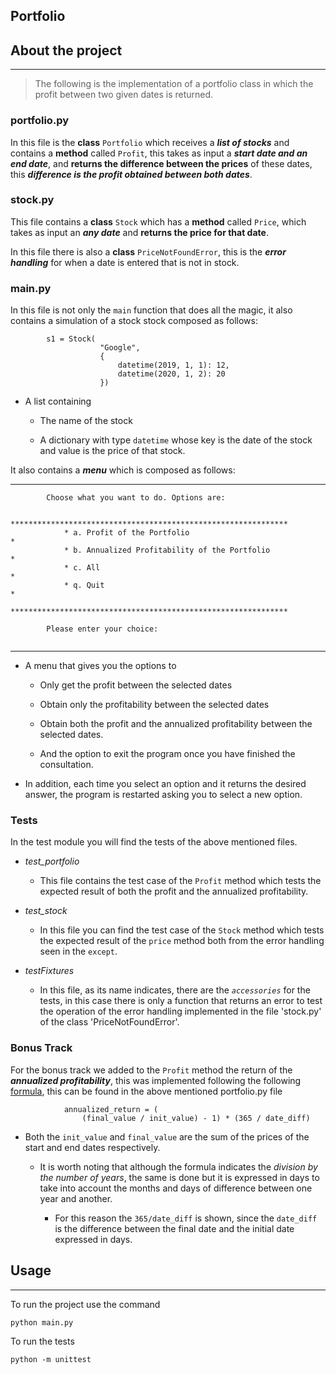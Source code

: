 ## Portfolio

## About the project

---

> The following is the implementation of a portfolio class in which the profit between two given dates is returned.


### portfolio.py

In this file is the **class** `Portfolio` which receives a ***list of stocks*** and contains a **method** called `Profit`, this takes as input a ***start date and an end date***, and **returns the difference between the prices** of these dates, this ***difference is the profit obtained between both dates***.

### stock.py 

This file contains a **class** `Stock` which has a **method** called `Price`, which takes as input an ***any date*** and **returns the price for that date**.

In this file there is also a **class** `PriceNotFoundError`, this is the ***error handling*** for when a date is entered that is not in stock.

### main.py

In this file is not only the `main` function that does all the magic, it also contains a simulation of a stock stock composed as follows: 

~~~
        s1 = Stock(
                    "Google", 
                    {
                        datetime(2019, 1, 1): 12, 
                        datetime(2020, 1, 2): 20
                    })
~~~

* A list containing

    * The name of the stock 

    * A dictionary with type `datetime` whose key is the date of the stock and value is the price of that stock.

It also contains a ***menu*** which is composed as follows: 

---
~~~
        Choose what you want to do. Options are:
            
            **************************************************************
            * a. Profit of the Portfolio                                 *
            * b. Annualized Profitability of the Portfolio               *
            * c. All                                                     *
            * q. Quit                                                    *
            **************************************************************
        
        Please enter your choice:
        
~~~
---
* A menu that gives you the options to 

    * Only get the profit between the selected dates

    * Obtain only the profitability between the selected dates

    * Obtain both the profit and the annualized profitability between the selected dates. 

    * And the option to exit the program once you have finished the consultation.

* In addition, each time you select an option and it returns the desired answer, the program is restarted asking you to select a new option.


### Tests

In the test module you will find the tests of the above mentioned files.

* *test_portfolio*

    * This file contains the test case of the `Profit` method which tests the expected result of both the profit and the annualized profitability. 

* *test_stock*

    * In this file you can find the test case of the `Stock` method which tests the expected result of the `price` method both from the error handling seen in the `except`.

* *testFixtures*

    * In this file, as its name indicates, there are the *`accessories`* for the tests, in this case there is only a function that returns an error to test the operation of the error handling implemented in the file 'stock.py' of the class 'PriceNotFoundError'.


### Bonus Track

For the bonus track we added to the `Profit` method the return of the ***annualized profitability***, this was implemented following the following [formula](https://economipedia.com/definiciones/rentabilidad-anual.html), this can be found in the above mentioned portfolio.py file

~~~
            annualized_return = (
                (final_value / init_value) - 1) * (365 / date_diff)
~~~

* Both the `init_value` and `final_value` are the sum of the prices of the start and end dates respectively.

    * It is worth noting that although the formula indicates the *division by the number of years*, the same is done but it is expressed in days to take into account the months and days of difference between one year and another. 
    
        * For this reason the `365/date_diff` is shown, since the `date_diff` is the difference between the final date and the initial date expressed in days.


## Usage

---

To run the project use the command

~~~
python main.py
~~~

To run the tests

~~~
python -m unittest
~~~